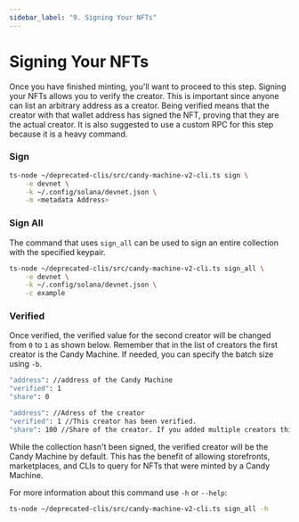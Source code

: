 ```yaml
---
sidebar_label: "9. Signing Your NFTs"
---
```


# Signing Your NFTs

Once you have finished minting, you'll want to proceed to this step. Signing your NFTs allows you to verify the creator. This is important since anyone can list an arbitrary address as a creator. Being verified means that the creator with that wallet address has signed the NFT, proving that they are the actual creator. 
It is also suggested to use a custom RPC for this step because it is a heavy command.

### Sign

```bash
ts-node ~/deprecated-clis/src/candy-machine-v2-cli.ts sign \
    -e devnet \
    -k ~/.config/solana/devnet.json \
    -m <metadata Address>
```

### Sign All

The command that uses `sign_all` can be used to sign an entire collection with the specified keypair.

```bash
ts-node ~/deprecated-clis/src/candy-machine-v2-cli.ts sign_all \
    -e devnet \
    -k ~/.config/solana/devnet.json \
    -c example
```

### Verified

Once verified, the verified value for the second creator will be changed from `0` to `1` as shown below. Remember that in the list of creators the first creator is the Candy Machine. If needed, you can specify the batch size using `-b`.

```bash
"address": //address of the Candy Machine
"verified": 1
"share": 0

"address": //Adress of the creator
"verified": 1 //This creator has been verified.
"share": 100 //Share of the creator. If you added multiple creators this may be different
```
While the collection hasn't been signed, the verified creator will be the Candy Machine by default. This has the benefit of allowing storefronts, marketplaces, and CLIs to query for NFTs that were minted by a Candy Machine.

For more information about this command use `-h` or `--help`:
```bash
ts-node ~/deprecated-clis/src/candy-machine-v2-cli.ts sign_all -h
```
